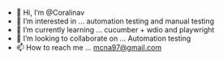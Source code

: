 - 👋 Hi, I’m @Coralinav
- 👀 I’m interested in ... automation testing and manual testing
- 🌱 I’m currently learning ... cucumber + wdio and playwright
- 💞️ I’m looking to collaborate on ... Automation testing
- 📫 How to reach me ... mcna97@gmail.com

<!---
Coralinav/Coralinav is a ✨ special ✨ repository because its `README.md` (this file) appears on your GitHub profile.
You can click the Preview link to take a look at your changes.
--->
